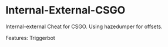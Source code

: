# Internal-External-CSGO
Internal-external Cheat for CSGO. Using hazedumper for offsets.

Features:
Triggerbot
